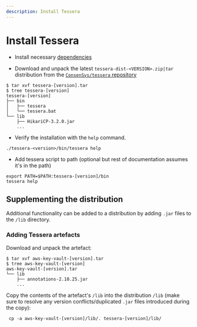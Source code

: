 ```yaml
---
description: Install Tessera
---
```


# Install Tessera

* Install necessary [dependencies](Dependencies.md)

* Download and unpack the latest `tessera-dist-<VERSION>.zip|tar` distribution from the
    [`ConsenSys/tessera` repository](https://github.com/ConsenSys/tessera/releases/latest)

```shell
$ tar xvf tessera-[version].tar
$ tree tessera-[version]
tessera-[version]
├── bin
│   ├── tessera
│   └── tessera.bat
└── lib
    ├── HikariCP-3.2.0.jar
    ...
```

* Verify the installation with the `help` command.

```shell
./tessera-<version>/bin/tessera help
```

* Add tessera script to path (optional but rest of documentation assumes it's in the path)

```shell
export PATH=$PATH:tessera-[version]/bin
tessera help
```

## Supplementing the distribution

Additional functionality can be added to a distribution by adding `.jar` files to the `/lib` directory.

### Adding Tessera artefacts

Download and unpack the artefact:

```shell
$ tar xvf aws-key-vault-[version].tar
$ tree aws-key-vault-[version]
aws-key-vault-[version].tar
└── lib
    ├── annotations-2.10.25.jar
    ...
```

Copy the contents of the artefact's `/lib` into the distribution `/lib` (make sure to resolve any version conflicts/duplicated `.jar` files introduced during the copy):

```shell
 cp -a aws-key-vault-[version]/lib/. tessera-[version]/lib/
```
